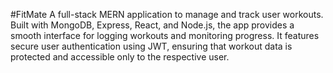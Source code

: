 #FitMate
A full-stack MERN application to manage and track user workouts. Built with MongoDB, Express, React, and Node.js, the app provides a smooth interface for logging workouts and monitoring progress. It features secure user authentication using JWT, ensuring that workout data is protected and accessible only to the respective user.


